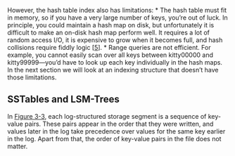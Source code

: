 However, the hash table index also has limitations: *  The hash table must fit in memory, so if you have a very large number of keys, you’re out of luck.
In principle, you could maintain a hash map on disk, but unfortunately it is difficult to make an
on-disk hash map perform well. It requires a lot of random access I/O, it is expensive to grow
when it becomes full, and hash collisions require fiddly logic
[[5](ch03.html#Graefe2011kk)]. *  Range queries are not efficient. For example, you cannot easily scan over all keys
between kitty00000 and kitty99999—you’d have to look up each key individually in the hash
maps. In the next section we will look at an indexing structure that doesn’t have those limitations. ## SSTables and LSM-Trees 
In [Figure 3-3](#fig_storage_merging), each log-structured storage segment is a sequence of key-value pairs.
These pairs appear in the order that they were written, and values later in the log take precedence
over values for the same key earlier in the log. Apart from that, the order of key-value pairs in
the file does not matter.